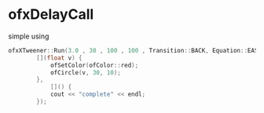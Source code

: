 # ofxDelayCall
simple using 
```c++
ofxXTweener::Run(3.0 , 30 , 100 , 100 , Transition::BACK, Equation::EASE_IN_OUT , 
		[](float v) {
			ofSetColor(ofColor::red);
			ofCircle(v, 30, 10);
		},
			[]() {
			cout << "complete" << endl;
		});
```
